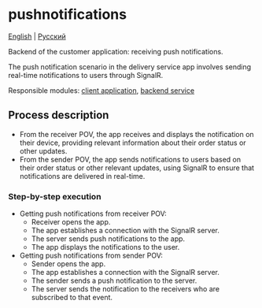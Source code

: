 # pushnotifications

[English](pushnotifications.md) | [Русский](pushnotifications.ru.md)

Backend of the customer application: receiving push notifications.

The push notification scenario in the delivery service app involves sending real-time notifications to users through SignalR. 

Responsible modules: [client application](../../frontend/customerclient.md), [backend service](../../backend/customerbackend.md)

## Process description

- From the receiver POV, the app receives and displays the notification on their device, providing relevant information about their order status or other updates.
- From the sender POV, the app sends notifications to users based on their order status or other relevant updates, using SignalR to ensure that notifications are delivered in real-time.

### Step-by-step execution

- Getting push notifications from receiver POV:
    - Receiver opens the app.
    - The app establishes a connection with the SignalR server.
    - The server sends push notifications to the app.
    - The app displays the notifications to the user.
- Getting push notifications from sender POV:
    - Sender opens the app.
    - The app establishes a connection with the SignalR server.
    - The sender sends a push notification to the server.
    - The server sends the notification to the receivers who are subscribed to that event.
